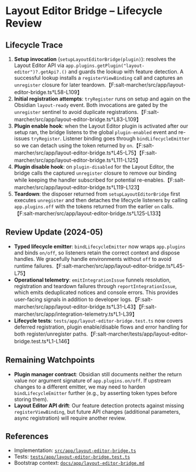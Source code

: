 # Layout Editor Bridge – Lifecycle Review

## Lifecycle Trace
1. **Setup invocation** (`setupLayoutEditorBridge(plugin)`): resolves the Layout Editor API via `app.plugins.getPlugin("layout-editor")?.getApi?.()` and guards the lookup with feature detection. A successful lookup installs a `registerViewBinding` call and captures an `unregister` closure for later teardown.【F:salt-marcher/src/app/layout-editor-bridge.ts†L58-L109】
2. **Initial registration attempts**: `tryRegister` runs on setup and again on the Obsidian `layout-ready` event. Both invocations are gated by the `unregister` sentinel to avoid duplicate registrations.【F:salt-marcher/src/app/layout-editor-bridge.ts†L83-L109】
3. **Plugin enable hook**: when the Layout Editor plugin is activated after our setup ran, the bridge listens to the global `plugin-enabled` event and re-issues `tryRegister`. Listener binding goes through `bindLifecycleEmitter` so we can detach using the token returned by `on`.【F:salt-marcher/src/app/layout-editor-bridge.ts†L45-L75】【F:salt-marcher/src/app/layout-editor-bridge.ts†L111-L125】
4. **Plugin disable hook**: on `plugin-disabled` for the Layout Editor, the bridge calls the captured `unregister` closure to remove our binding while keeping the handler subscribed for potential re-enables.【F:salt-marcher/src/app/layout-editor-bridge.ts†L119-L123】
5. **Teardown**: the disposer returned from `setupLayoutEditorBridge` first executes `unregister` and then detaches the lifecycle listeners by calling `app.plugins.off` with the tokens returned from the earlier `on` calls.【F:salt-marcher/src/app/layout-editor-bridge.ts†L125-L133】

## Review Update (2024-05)
- **Typed lifecycle emitter**: `bindLifecycleEmitter` now wraps `app.plugins` and binds `on/off`, so listeners retain the correct context and dispose handles. We gracefully handle environments without `off` to avoid runtime failures.【F:salt-marcher/src/app/layout-editor-bridge.ts†L45-L75】
- **Operational telemetry**: `emitIntegrationIssue` funnels resolution, registration and teardown failures through `reportIntegrationIssue`, which emits deduplicated notices and console errors. This provides user-facing signals in addition to developer logs.【F:salt-marcher/src/app/layout-editor-bridge.ts†L31-L43】【F:salt-marcher/src/app/integration-telemetry.ts†L1-L39】
- **Lifecycle tests**: `tests/app/layout-editor-bridge.test.ts` now covers deferred registration, plugin enable/disable flows and error handling for both register/unregister paths.【F:salt-marcher/tests/app/layout-editor-bridge.test.ts†L1-L146】

## Remaining Watchpoints
- **Plugin manager contract**: Obsidian still documents neither the return value nor argument signature of `app.plugins.on/off`. If upstream changes to a different emitter, we may need to harden `bindLifecycleEmitter` further (e.g., by asserting token types before storing them).
- **Layout Editor API drift**: Our feature detection protects against missing `registerViewBinding`, but future API changes (additional parameters, async registration) will require another review.

## References
- Implementation: [`src/app/layout-editor-bridge.ts`](../salt-marcher/src/app/layout-editor-bridge.ts)
- Tests: [`tests/app/layout-editor-bridge.test.ts`](../salt-marcher/tests/app/layout-editor-bridge.test.ts)
- Bootstrap context: [`docs/app/layout-editor-bridge.md`](../salt-marcher/docs/app/layout-editor-bridge.md)
